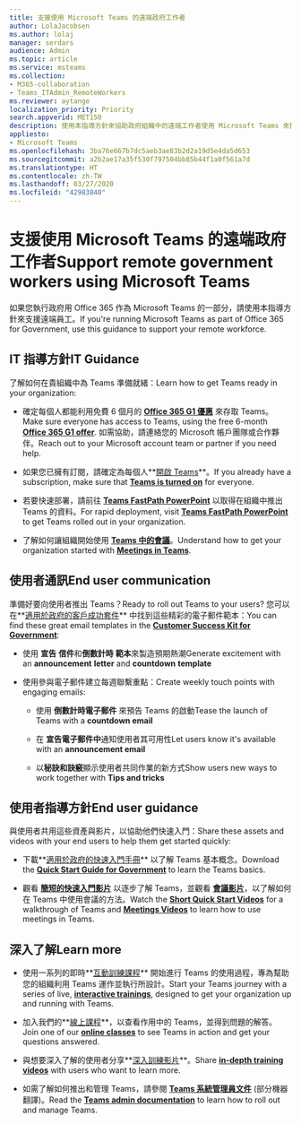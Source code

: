 ```yaml
---
title: 支援使用 Microsoft Teams 的遠端政府工作者
author: LolaJacobsen
ms.author: lolaj
manager: serdars
audience: Admin
ms.topic: article
ms.service: msteams
ms.collection:
- M365-collaboration
- Teams_ITAdmin_RemoteWorkers
ms.reviewer: aytange
localization_priority: Priority
search.appverid: MET150
description: 使用本指導方針來協助政府組織中的遠端工作者使用 Microsoft Teams 來提高生產力，尤其是當他們在家中工作 (WFH) 時，以因應 COVID-19 (冠狀病毒) 爆發的情況。
appliesto:
- Microsoft Teams
ms.openlocfilehash: 3ba76e667b7dc5aeb3ae83b2d2a19d5e4da5d653
ms.sourcegitcommit: a2b2ae17a35f530f797504bb85b44f1a0f561a7d
ms.translationtype: HT
ms.contentlocale: zh-TW
ms.lasthandoff: 03/27/2020
ms.locfileid: "42983840"
---
```

# <a name="support-remote-government-workers-using-microsoft-teams"></a><span data-ttu-id="60869-103">支援使用 Microsoft Teams 的遠端政府工作者</span><span class="sxs-lookup"><span data-stu-id="60869-103">Support remote government workers using Microsoft Teams</span></span>

<span data-ttu-id="60869-104">如果您執行政府用 Office 365 作為 Microsoft Teams 的一部分，請使用本指導方針來支援遠端員工。</span><span class="sxs-lookup"><span data-stu-id="60869-104">If you're running Microsoft Teams as part of Office 365 for Government, use this guidance to support your remote workforce.</span></span>


## <a name="it-guidance"></a><span data-ttu-id="60869-105">IT 指導方針</span><span class="sxs-lookup"><span data-stu-id="60869-105">IT Guidance</span></span>

<span data-ttu-id="60869-106">了解如何在貴組織中為 Teams 準備就緒：</span><span class="sxs-lookup"><span data-stu-id="60869-106">Learn how to get Teams ready in your organization:</span></span>

  - <span data-ttu-id="60869-107">確定每個人都能利用免費 6 個月的 **[Office 365 G1 優惠](../g1-trial-license.md)** 來存取 Teams。</span><span class="sxs-lookup"><span data-stu-id="60869-107">Make sure everyone has access to Teams, using the free 6-month **[Office 365 G1 offer](../g1-trial-license.md)**.</span></span> <span data-ttu-id="60869-108">如需協助，請連絡您的 Microsoft 帳戶團隊或合作夥伴。</span><span class="sxs-lookup"><span data-stu-id="60869-108">Reach out to your Microsoft account team or partner if you need help.</span></span>

  - <span data-ttu-id="60869-109">如果您已擁有訂閱，請確定為每個人**[開啟 Teams](../assign-teams-licenses.md)**。</span><span class="sxs-lookup"><span data-stu-id="60869-109">If you already have a subscription, make sure that **[Teams is turned on](../assign-teams-licenses.md)** for everyone.</span></span>

  - <span data-ttu-id="60869-110">若要快速部署，請前往 [**Teams FastPath PowerPoint**](https://aka.ms/TeamsGovFastPath) 以取得在組織中推出 Teams 的資料。</span><span class="sxs-lookup"><span data-stu-id="60869-110">For rapid deployment, visit [**Teams FastPath PowerPoint**](https://aka.ms/TeamsGovFastPath) to get Teams rolled out in your organization.</span></span>

  - <span data-ttu-id="60869-111">了解如何讓組織開始使用 **[Teams 中的會議](https://docs.microsoft.com/MicrosoftTeams/tutorial-meetings-in-teams)**。</span><span class="sxs-lookup"><span data-stu-id="60869-111">Understand how to get your organization started with **[Meetings in Teams](https://docs.microsoft.com/MicrosoftTeams/tutorial-meetings-in-teams)**.</span></span>

## <a name="end-user-communication"></a><span data-ttu-id="60869-112">使用者通訊</span><span class="sxs-lookup"><span data-stu-id="60869-112">End user communication</span></span>

<span data-ttu-id="60869-113">準備好要向使用者推出 Teams？</span><span class="sxs-lookup"><span data-stu-id="60869-113">Ready to roll out Teams to your users?</span></span> <span data-ttu-id="60869-114">您可以在**[適用於政府的客戶成功套件](https://aka.ms/TeamsCSKGov)** 中找到這些精彩的電子郵件範本：</span><span class="sxs-lookup"><span data-stu-id="60869-114">You can find these great email templates in the **[Customer Success Kit for Government](https://aka.ms/TeamsCSKGov)**:</span></span>

  - <span data-ttu-id="60869-115">使用 **宣告** **信件**和**倒數計時** **範本**來製造預期熱潮</span><span class="sxs-lookup"><span data-stu-id="60869-115">Generate excitement with an **announcement** **letter** and **countdown** **template**</span></span>

  - <span data-ttu-id="60869-116">使用參與電子郵件建立每週聯繫重點：</span><span class="sxs-lookup"><span data-stu-id="60869-116">Create weekly touch points with engaging emails:</span></span>
    
      - <span data-ttu-id="60869-117">使用 **倒數計時電子郵件** 來預告 Teams 的啟動</span><span class="sxs-lookup"><span data-stu-id="60869-117">Tease the launch of Teams with a **countdown email**</span></span>
    
      - <span data-ttu-id="60869-118">在 **宣告電子郵件中**通知使用者其可用性</span><span class="sxs-lookup"><span data-stu-id="60869-118">Let users know it's available with an **announcement email**</span></span>
    
      - <span data-ttu-id="60869-119">以**秘訣和訣竅**顯示使用者共同作業的新方式</span><span class="sxs-lookup"><span data-stu-id="60869-119">Show users new ways to work together with **Tips and tricks**</span></span>

## <a name="end-user-guidance"></a><span data-ttu-id="60869-120">使用者指導方針</span><span class="sxs-lookup"><span data-stu-id="60869-120">End user guidance</span></span>

<span data-ttu-id="60869-121">與使用者共用這些資產與影片，以協助他們快速入門：</span><span class="sxs-lookup"><span data-stu-id="60869-121">Share these assets and videos with your end users to help them get started quickly:</span></span>

  - <span data-ttu-id="60869-122">下載**[適用於政府的快速入門手冊](https:aka.ms/quickstartgov)** 以了解 Teams 基本概念。</span><span class="sxs-lookup"><span data-stu-id="60869-122">Download the **[Quick Start Guide for Government](https:aka.ms/quickstartgov)** to learn the Teams basics.</span></span>

  - <span data-ttu-id="60869-123">觀看 **[簡短的快速入門影片](https://support.office.com/article/video-what-is-microsoft-teams-422bf3aa-9ae8-46f1-83a2-e65720e1a34d?wt.mc_id=otc_microsoft_teams)** 以逐步了解 Teams，並觀看 **[會議影片](https://support.office.com/article/join-a-teams-meeting-078e9868-f1aa-4414-8bb9-ee88e9236ee4)**，以了解如何在 Teams 中使用會議的方法。</span><span class="sxs-lookup"><span data-stu-id="60869-123">Watch the **[Short Quick Start Videos](https://support.office.com/article/video-what-is-microsoft-teams-422bf3aa-9ae8-46f1-83a2-e65720e1a34d?wt.mc_id=otc_microsoft_teams)** for a walkthrough of Teams and **[Meetings Videos](https://support.office.com/article/join-a-teams-meeting-078e9868-f1aa-4414-8bb9-ee88e9236ee4)** to learn how to use meetings in Teams.</span></span>

## <a name="learn-more"></a><span data-ttu-id="60869-124">深入了解</span><span class="sxs-lookup"><span data-stu-id="60869-124">Learn more</span></span>

  - <span data-ttu-id="60869-125">使用一系列的即時**[互動訓練課程](https://aka.ms/TeamsLiveTraining)** 開始進行 Teams 的使用過程，專為幫助您的組織利用 Teams 運作並執行所設計。</span><span class="sxs-lookup"><span data-stu-id="60869-125">Start your Teams journey with a series of live, **[interactive trainings](https://aka.ms/TeamsLiveTraining)**, designed to get your organization up and running with Teams.</span></span>

  - <span data-ttu-id="60869-126">加入我們的**[線上課程](../instructor-led-training-teams-landing-page.md)**，以查看作用中的 Teams，並得到問題的解答。</span><span class="sxs-lookup"><span data-stu-id="60869-126">Join one of our **[online classes](../instructor-led-training-teams-landing-page.md)** to see Teams in action and get your questions answered.</span></span>

  - <span data-ttu-id="60869-127">與想要深入了解的使用者分享**[深入訓練影片](https://www.youtube.com/playlist?list=PLXPr7gfUMmKzR7_jXN5s886apYoHNC3Xk)**。</span><span class="sxs-lookup"><span data-stu-id="60869-127">Share **[in-depth training videos](https://www.youtube.com/playlist?list=PLXPr7gfUMmKzR7_jXN5s886apYoHNC3Xk)** with users who want to learn more.</span></span>

  - <span data-ttu-id="60869-128">如需了解如何推出和管理 Teams，請參閱 **[Teams 系統管理員文件](https://docs.microsoft.com/MicrosoftTeams/)** (部分機器翻譯)。</span><span class="sxs-lookup"><span data-stu-id="60869-128">Read the **[Teams admin documentation](https://docs.microsoft.com/MicrosoftTeams/)** to learn how to roll out and manage Teams.</span></span>

